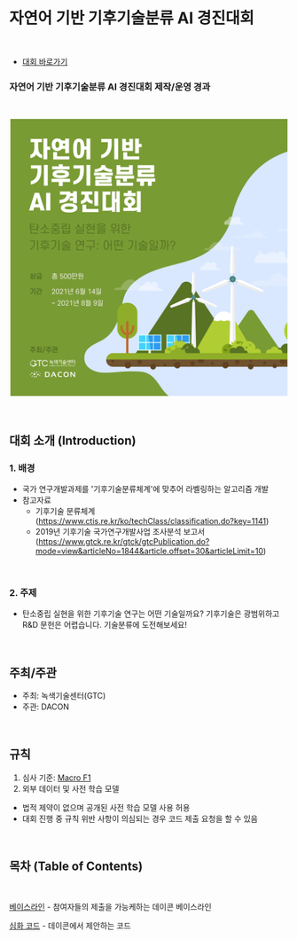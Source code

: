 
# 자연어 기반 기후기술분류 AI 경진대회

<br/>

- [대회 바로가기](https://www.dacon.io/competitions/official/235744/overview/description)

### **자연어 기반 기후기술분류 AI 경진대회 제작/운영 경과**

<br/>

<p align="center">
  <img src="green.png" width="500" height="500" /> 
</p>

<br/>

## 대회 소개 (Introduction)

### **1. 배경**

    
+ 국가 연구개발과제를 '기후기술분류체계'에 맞추어 라벨링하는 알고리즘 개발
+ 참고자료
  + 기후기술 분류체계 (https://www.ctis.re.kr/ko/techClass/classification.do?key=1141)
  + 2019년 기후기술 국가연구개발사업 조사분석 보고서(https://www.gtck.re.kr/gtck/gtcPublication.do?mode=view&articleNo=1844&article.offset=30&articleLimit=10)
<br/>

### 2. 주제

+ 탄소중립 실현을 위한 기후기술 연구는 어떤 기술일까요? 기후기술은 광범위하고 R&D 문헌은 어렵습니다. 기술분류에 도전해보세요!

<br/>

## 주최/주관

- 주최: 녹색기술센터(GTC)
- 주관: DACON

<br/>

## 규칙

1. 심사 기준: [Macro F1](./0.%20Metric)
2. 외부 데이터 및 사전 학습 모델

* 법적 제약이 없으며 공개된 사전 학습 모델 사용 허용
* 대회 진행 중 규칙 위반 사항이 의심되는 경우 코드 제출 요청을 할 수 있음 

<br/>

## 목차 (Table of Contents)

<br/>

[베이스라인](./Baseline) - 참여자들의 제출을 가능케하는 데이콘 베이스라인

[심화 코드](./Answer_code) - 데이콘에서 제안하는 코드

<br/>









